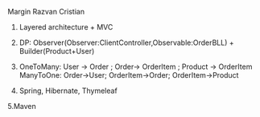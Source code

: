 Margin Razvan Cristian


1. Layered architecture + MVC


2. DP: Observer(Observer:ClientController,Observable:OrderBLL) + Builder(Product+User)


3. OneToMany: User -> Order ; Order-> OrderItem ; Product -> OrderItem
ManyToOne: Order->User; OrderItem->Order; OrderItem->Product


4. Spring, Hibernate, Thymeleaf


5.Maven


